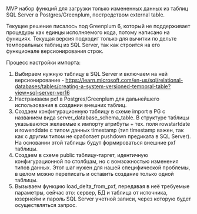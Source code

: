 MVP набор функций для загрузки только измененных данных из таблиц SQL Server в Postgres/Greenplum, постредством external table.

Текущее решение писалось под Greenplum 6, который не поддерживает процедуры как единцы исполняемого кода, потому написано на функциях.
Текущая версия подходит только для вычитки по дельте темпоральных таблиц из SQL Server, так как строится на его функционале версионирования строк.

Процесс настройки импорта:
1. Выбираем нужную таблицу в SQL Server и включаем на ней версионирование - https://learn.microsoft.com/en-us/sql/relational-databases/tables/creating-a-system-versioned-temporal-table?view=sql-server-ver16
2. Настраиваем pxf в Postgres/Greenplum для дальнейшего использования в создании внешних таблиц.
3. Создаем конфигурационную таблицу в схеме import в PG с названием вида server_database_schema_table. В структуре таблицы указываются желаемые к импорту атрибуты + тех. поля rowstartdate и rowenddate с типом данных timestamp (тип timestamp важен, так как с другим типом не сработает pushdown предиката в SQL Server). На основании этой таблицы будут формироваться внешние pxf таблицы.
4. Cоздаем в схеме public таблицу-таргет, идентичную конфигурационной по столбцам, но с вомзожностью изменения типов данных. Этот шаг нужен для нашей специфической проблемы, в целом можно переписать и оставить создание только одной таблицы.
5. Вызываем функцию load_delta_from_pxf, передавая в неё требуемые параметры, сейчас это: сервер, БД и таблица от источника, юзернейм и пароль SQL Server учетной записи, через которую будет осуществляться запрос.
